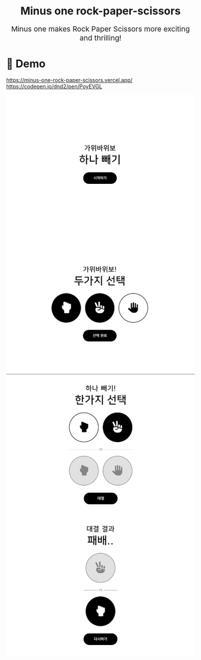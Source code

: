 <p align="center" style="color: #343a40">
  <h1 align="center">Minus one rock-paper-scissors</h1>
</p>
<p align="center" style="font-size: 1.2rem;">
  Minus one makes Rock Paper Scissors more exciting and thrilling!
</p>

# 👀 Demo
<p>
    <div><a href="https://minus-one-rock-paper-scissors.vercel.app/" target="_blank">https://minus-one-rock-paper-scissors.vercel.app/</a></div>
    <div><a href="https://codepen.io/dnd2/pen/PoyEVGL" target="_blank">https://codepen.io/dnd2/pen/PoyEVGL</a></div>
</p>
<img src="https://raw.githubusercontent.com/Woong25/Minus_one_rock_paper_scissors/master/assets/images/demo1.jpg" /> <img src="https://raw.githubusercontent.com/Woong25/Minus_one_rock_paper_scissors/master/assets/images/demo2.jpg" />
<img src="https://raw.githubusercontent.com/Woong25/Minus_one_rock_paper_scissors/master/assets/images/demo3.jpg" /> <img src="https://raw.githubusercontent.com/Woong25/Minus_one_rock_paper_scissors/master/assets/images/demo4.jpg" />